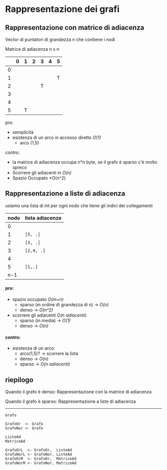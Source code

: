# Rappresentazione dei grafi

## Rappresentazione con matrice di adiacenza

Vector di puntatori
di grandezza n che contiene i nodi


Matrice di adiacenza n x n 

|     | 0   | 1   | 2   | 3   | 4   | 5   |
| --- | --- | --- | --- | --- | --- | --- |
| 0   |     |     |     |     |     |     |
| 1   |     |     |     |     |     | T   |
| 2   |     |     |     | T   |     |     |
| 3   |     |     |     |     |     |     |
| 4   |     |     |     |     |     |     |
| 5   |     | T   |     |     |     |     |

pro:

- semplicità
- esistenza di un arco in accesso diretto *O(1)*
  - arco (1,5)

contro:

- la matrice di adiacenza occupa n*n byte, se il grafo è sparso c'è molto spreco
- Scorrere gli adiacenti in *O(n)*
- Spazio Occupato *O(n^2)

## Rappresentazione a liste di adiacenza

usiamo una lista di int per ogni nodo che tiene gli indici dei collegamenti

| nodo | lista adiacenze |
| ---- | --------------- |
| 0    |                 |
| 1    | `[5, .]`        |
| 2    | `[3, .]`        |
| 3    | `[2,4, .]`      |
| 4    |                 |
| 5    | `[1,.]`         |
| n-1  |                 |

#### pro:

- spazio occupato *O(m+n)*
  - sparso (m ordine di grandezza di n) -> *O(n)*
  - denso -> *O(n^2)*
- scorrere gli adiacenti *O(n adiacenti)*
  - sparso (in media) -> *O(1)*
  - denso -> *O(n)*

#### contro:

- esistenza di un arco:
  - arco(1,5)? -> scorrere la lista
  - denso -> *O(n)*
  - sparso -> *O(n adiacenti)*

## riepilogo

Quando il grafo è denso:
Rappresentazione con la matrice di adiacenza

Quando il grafo è sparso:
Rappresentazione a liste di adiacenza


___

```text
Grafo

GrafoOr  <- Grafo
GrafoNor <- Grafo

ListeAd
MatriceAd

GrafoOrL  <- GrafoOr,  ListeAd
GrafoNorL <- GrafoNor, ListeAd
GrafoOrM  <- GrafoOr,  MatriceAd
GrafoNorM <- GrafoNor, MatriceAd
```

